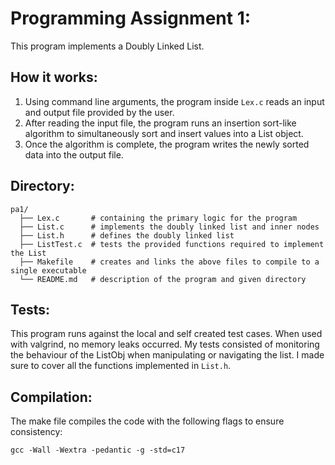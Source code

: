 # Programming Assignment 1:

This program implements a Doubly Linked List.

## How it works:

  1. Using command line arguments, the program inside `Lex.c` reads an input and output file provided by the user.
  2. After reading the input file, the program runs an insertion sort-like algorithm to simultaneously sort and insert values into a List object.
  3. Once the algorithm is complete, the program writes the newly sorted data into the output file.

## Directory:

```
pa1/
  ├── Lex.c       # containing the primary logic for the program
  ├── List.c      # implements the doubly linked list and inner nodes
  ├── List.h      # defines the doubly linked list
  ├── ListTest.c  # tests the provided functions required to implement the List
  ├── Makefile    # creates and links the above files to compile to a single executable
  └── README.md   # description of the program and given directory
```

## Tests:

This program runs against the local and self created test cases. When used with valgrind, no memory leaks occurred. My tests consisted of monitoring the behaviour of the ListObj when manipulating or navigating the list. I made sure to cover all the functions implemented in `List.h`.

## Compilation:

The make file compiles the code with the following flags to ensure consistency:
```
gcc -Wall -Wextra -pedantic -g -std=c17
```
